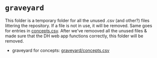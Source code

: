 # `graveyard`

This folder is a temporary folder for all the unused .csv (and other?) files littering the repository.
If a file is not in use, it will be removed. Same goes for entries in [concepts.csv](https://github.com/devinit/digital-platform/blob/development/concepts.csv).
After we've remooved all the unused files & made sure that the DH web app functions correctly, this folder will be removed. 

- graveyard for concepts: [graveyard/concepts.csv](https://github.com/devinit/digital-platform/blob/development/country-year/graveyard/concepts.csv)
